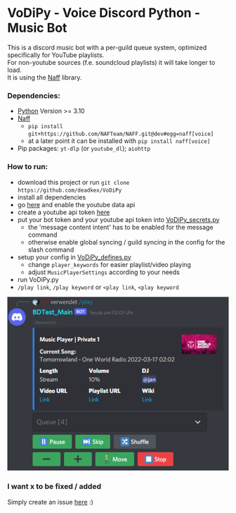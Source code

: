 # VoDiPy - Voice Discord Python - Music Bot
This is a discord music bot with a per-guild queue system, optimized specifically for YouTube playlists.  
For non-youtube sources (f.e. soundcloud playlists) it will take longer to load.  
It is using the [Naff](https://github.com/NAFTeam/NAFF) library.

### Dependencies:
- [Python](https://www.python.org/downloads/) Version >= 3.10
- [Naff](https://github.com/NAFTeam/NAFF)
  - `pip install git+https://github.com/NAFTeam/NAFF.git@dev#egg=naff[voice]`
  - at a later point it can be installed with `pip install naff[voice]` 
- Pip packages: `yt-dlp` (or `youtube_dl`); `aiohttp`

### How to run:
- download this project or run `git clone https://github.com/deadkex/VoDiPy`
- install all dependencies
- go [here](https://console.cloud.google.com/apis/library/youtube.googleapis.com) and enable the youtube data api
- create a youtube api token [here](https://console.cloud.google.com/apis/credentials)
- put your bot token and your youtube api token into [VoDiPy_secrets.py](https://github.com/deadkex/VoDiPy/blob/main/vodipy/VoDiPy_secrets.py)
  - the 'message content intent' has to be enabled for the message command
  - otherwise enable global syncing / guild syncing in the config for the slash command
- setup your config in [VoDiPy_defines.py](https://github.com/deadkex/VoDiPy/blob/main/vodipy/VoDiPy_defines.py)
  - change `player_keywords` for easier playlist/video playing
  - adjust `MusicPlayerSettings` according to your needs
- run VoDiPy.py
- `/play link`, `/play keyword` or `<play link`, `<play keyword`

![Image](Screenshot.png)

### I want x to be fixed / added
Simply create an issue [here](https://github.com/deadkex/VoDiPy/issues/new) :)
